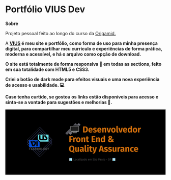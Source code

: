 <h1>Portfólio VIUS Dev</h1>

<strong>Sobre</strong>

<p>Projeto pessoal feito ao longo do curso da <a href="https://www.origamid.com/curso/html-e-css-para-iniciantes" target="_blank">Origamid.</a></p>

<p>
  A <strong><a href="https://santosvini.github.io/" target="_blank">VIUS</a> é meu site e portfólio, como forma de uso para minha presença digital, para compartilhar meu curriculo e experiências de forma prática, moderna e acessível, e há o arquivo como opção de download.
  
  O site está totalmente de forma responsiva :iphone: em todas as sections, feito em sua totalidade com HTML5 e CSS3.

  Criei o botão de dark mode para efeitos visuais e uma nova experiência de acesso e usabilidade. :computer:
  
  Caso tenha curtido, se gostou os links estão disponíveis para acesso e sinta-se a vontade para sugestões e melhorias :wave:.
</p>

<img src="./img/devini.PNG" alt="VIUS">

